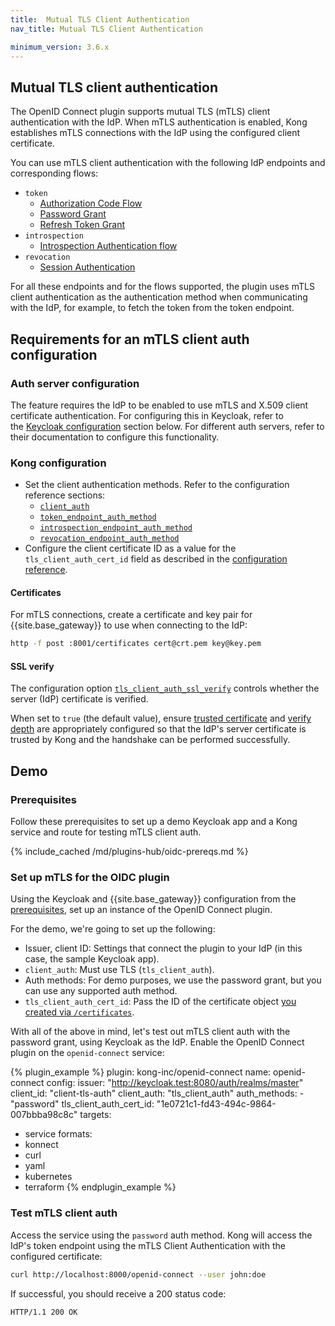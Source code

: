 ```yaml
---
title:  Mutual TLS Client Authentication
nav_title: Mutual TLS Client Authentication

minimum_version: 3.6.x
---
```


## Mutual TLS client authentication

The OpenID Connect plugin supports mutual TLS (mTLS) client authentication with the IdP. 
When mTLS authentication is enabled, Kong establishes mTLS connections with the IdP using the configured client certificate.

You can use mTLS client authentication with the following IdP endpoints and corresponding flows:

* `token`
  * [Authorization Code Flow](/hub/kong-inc/openid-connect/how-to/authentication/authorization-code-flow/)
  * [Password Grant](/hub/kong-inc/openid-connect/how-to/authentication/password-grant/)
  * [Refresh Token Grant](/hub/kong-inc/openid-connect/how-to/authentication/refresh-token/)
* `introspection`
  * [Introspection Authentication flow](/hub/kong-inc/openid-connect/how-to/authentication/introspection/)
* `revocation`
  * [Session Authentication](/hub/kong-inc/openid-connect/how-to/authentication/session/)

For all these endpoints and for the flows supported, the plugin uses mTLS client authentication as the authentication method when communicating with the IdP, for example, to fetch the token from the token endpoint.

## Requirements for an mTLS client auth configuration

### Auth server configuration

The feature requires the IdP to be enabled to use mTLS and X.509 client certificate authentication. For configuring this in Keycloak, refer to the [Keycloak configuration](#prerequisites) section below. For different auth servers, refer to their documentation to configure this functionality.

### Kong configuration

* Set the client authentication methods. Refer to the configuration reference sections:
	* [`client_auth`](/hub/kong-inc/openid-connect/configuration/#configclient_auth)
	* [`token_endpoint_auth_method`](/hub/kong-inc/openid-connect/configuration/#configtoken_endpoint_auth_method)
	* [`introspection_endpoint_auth_method`](/hub/kong-inc/openid-connect/configuration/#configintrospection_endpoint_auth_method)
	* [`revocation_endpoint_auth_method`](/hub/kong-inc/openid-connect/configuration/#configrevocation_endpoint_auth_method)
* Configure the client certificate ID as a value for the `tls_client_auth_cert_id` field as described in the [configuration reference](/hub/kong-inc/openid-connect/configuration/#config-tls_client_auth_cert_id).

#### Certificates

For mTLS connections, create a certificate and key pair for {{site.base_gateway}} to use when connecting to the IdP:

```bash
http -f post :8001/certificates cert@crt.pem key@key.pem
```

#### SSL verify

The configuration option [`tls_client_auth_ssl_verify`](/hub/kong-inc/openid-connect/configuration/#configtls_client_auth_ssl_verify) controls whether the server (IdP) certificate is verified.

When set to `true` (the default value), ensure [trusted certificate](/gateway/latest/reference/configuration/#lua_ssl_trusted_certificate) and [verify depth](/gateway/latest/reference/configuration/#lua_ssl_verify_depth) are appropriately configured so that the IdP's server certificate is trusted by Kong and the handshake can be performed successfully.

## Demo
### Prerequisites

Follow these prerequisites to set up a demo Keycloak app and a Kong service and route for testing mTLS client auth.

{% include_cached /md/plugins-hub/oidc-prereqs.md %}

### Set up mTLS for the OIDC plugin

Using the Keycloak and {{site.base_gateway}} configuration from the [prerequisites](#prerequisites), 
set up an instance of the OpenID Connect plugin.

For the demo, we're going to set up the following:

* Issuer, client ID: Settings that connect the plugin to your IdP (in this case, the sample Keycloak app).
* `client_auth`: Must use TLS (`tls_client_auth`).
* Auth methods: For demo purposes, we use the password grant, but you can use any supported auth method.
* `tls_client_auth_cert_id`: Pass the ID of the certificate object [you created via `/certificates`](#certificates).

With all of the above in mind, let's test out mTLS client auth with the password grant, using Keycloak as the IdP. 
Enable the OpenID Connect plugin on the `openid-connect` service:

<!-- vale off -->
{% plugin_example %}
plugin: kong-inc/openid-connect
name: openid-connect
config:
  issuer: "http://keycloak.test:8080/auth/realms/master"
  client_id: "client-tls-auth"
  client_auth: "tls_client_auth"
  auth_methods:
    - "password"
  tls_client_auth_cert_id: "1e0721c1-fd43-494c-9864-007bbba98c8c"
targets:
  - service
formats:
  - konnect
  - curl
  - yaml
  - kubernetes
  - terraform
{% endplugin_example %}
<!-- vale on -->

### Test mTLS client auth

Access the service using the `password` auth method.
Kong will access the IdP's token endpoint using the mTLS Client Authentication with the configured certificate:
  
```sh
curl http://localhost:8000/openid-connect --user john:doe
```

If successful, you should receive a 200 status code:
```http
HTTP/1.1 200 OK
```
